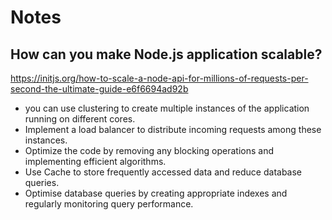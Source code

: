 # Notes

## How can you make Node.js application scalable?

<https://initjs.org/how-to-scale-a-node-api-for-millions-of-requests-per-second-the-ultimate-guide-e6f6694ad92b>

- you can use clustering to create multiple instances of the application running on different cores.
- Implement a load balancer to distribute incoming requests among these instances.
- Optimize the code by removing any blocking operations and implementing efficient algorithms.
- Use Cache to store frequently accessed data and reduce database queries.
- Optimise database queries by creating appropriate indexes and regularly monitoring query performance.
